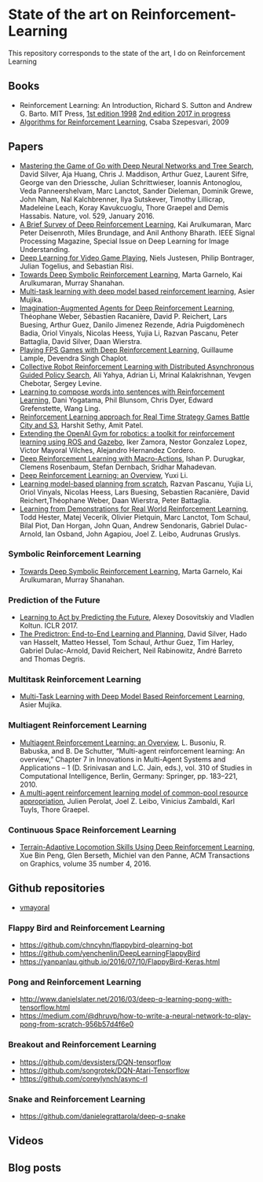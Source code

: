 # State of the art on Reinforcement-Learning

This repository corresponds to the state of the art, I do on Reinforcement Learning

## Books

* Reinforcement Learning: An Introduction, Richard S. Sutton and Andrew G. Barto. MIT Press, [1st edition 1998](http://incompleteideas.net/sutton/book/the-book-1st.html) [2nd edition 2017 in progress](http://incompleteideas.net/sutton/book/the-book-2nd.html)
* [Algorithms for Reinforcement Learning](http://www.ualberta.ca/%7Eszepesva/papers/RLAlgsInMDPs.pdf), Csaba Szepesvari, 2009

## Papers

* [Mastering the Game of Go with Deep Neural Networks and Tree Search](https://storage.googleapis.com/deepmind-media/alphago/AlphaGoNaturePaper.pdf), David Silver, Aja Huang, Chris J. Maddison, Arthur Guez, Laurent Sifre, George van den Driessche, Julian Schrittwieser, Ioannis Antonoglou, Veda Panneershelvam, Marc Lanctot, Sander Dieleman, Dominik Grewe, John Nham, Nal Kalchbrenner, Ilya Sutskever, Timothy Lillicrap, Madeleine Leach, Koray Kavukcuoglu, Thore Graepel and Demis Hassabis. Nature, vol. 529, January 2016.
* [A Brief Survey of Deep Reinforcement Learning](https://arxiv.org/abs/1708.05866), Kai Arulkumaran, Marc Peter Deisenroth, Miles Brundage, and Anil Anthony Bharath. IEEE Signal Processing Magazine, Special Issue on Deep Learning for Image Understanding.
* [Deep Learning for Video Game Playing](https://arxiv.org/abs/1708.07902), Niels Justesen, Philip Bontrager, Julian Togelius, and Sebastian Risi.
* [Towards Deep Symbolic Reinforcement Learning](https://arxiv.org/abs/1609.05518), Marta Garnelo, Kai Arulkumaran, Murray Shanahan.
* [Multi-task learning with deep model based reinforcement learning](https://arxiv.org/abs/1611.01457), Asier Mujika.
* [Imagination-Augmented Agents for Deep Reinforcement Learning](https://arxiv.org/abs/1707.06203), Théophane Weber, Sébastien Racanière, David P. Reichert, Lars Buesing, Arthur Guez, Danilo Jimenez Rezende, Adria Puigdomènech Badia, Oriol Vinyals, Nicolas Heess, Yujia Li, Razvan Pascanu, Peter Battaglia, David Silver, Daan Wierstra.
* [Playing FPS Games with Deep Reinforcement Learning](https://arxiv.org/abs/1609.0552), Guillaume Lample, Devendra Singh Chaplot.
* [Collective Robot Reinforcement Learning with Distributed Asynchronous Guided Policy Search](https://arxiv.org/abs/1610.00673), Ali Yahya, Adrian Li, Mrinal Kalakrishnan, Yevgen Chebotar, Sergey Levine.
* [Learning to compose words into sentences with Reinforcement Learning](https://arxiv.org/abs/1611.09100), Dani Yogatama, Phil Blunsom, Chris Dyer, Edward Grefenstette, Wang Ling.
* [Reinforcement Learning approach for Real Time Strategy Games Battle City and S3](https://arxiv.org/abs/1602.04936), Harshit Sethy, Amit Patel.
* [Extending the OpenAI Gym for robotics: a toolkit for reinforcement learning using ROS and Gazebo](https://arxiv.org/abs/1608.05742), Iker Zamora, Nestor Gonzalez Lopez, Victor Mayoral Vilches, Alejandro Hernandez Cordero.
* [Deep Reinforcement Learning with Macro-Actions](https://arxiv.org/abs/1606.04615), Ishan P. Durugkar, Clemens Rosenbaum, Stefan Dernbach, Sridhar Mahadevan.
* [Deep Reinforcement Learning: an Overview](https://arxiv.org/abs/1701.07274), Yuxi Li.
* [Learning model-based planning from scratch](https://arxiv.org/abs/1707.06170), Razvan Pascanu, Yujia Li, Oriol Vinyals, Nicolas Heess, Lars Buesing, Sebastien Racanière, David Reichert,Théophane Weber, Daan Wierstra, Peter Battaglia.
* [Learning from Demonstrations for Real World Reinforcement Learning](https://arxiv.org/abs/1704.03732), Todd Hester, Matej Vecerik, Olivier Pietquin, Marc Lanctot, Tom Schaul, Bilal Piot, Dan Horgan, John Quan, Andrew Sendonaris, Gabriel Dulac-Arnold, Ian Osband, John Agapiou, Joel Z. Leibo, Audrunas Gruslys.


### Symbolic Reinforcement Learning

* [Towards Deep Symbolic Reinforcement Learning](https://arxiv.org/abs/1609.05518), Marta Garnelo, Kai Arulkumaran, Murray Shanahan.

### Prediction of the Future

* [Learning to Act by Predicting the Future](https://openreview.net/forum?id=rJLS7qKel), Alexey Dosovitskiy and Vladlen Koltun. ICLR 2017.
* [The Predictron: End-to-End Learning and Planning](https://arxiv.org/abs/1612.08810), David Silver, Hado van Hasselt, Matteo Hessel, Tom Schaul, Arthur Guez, Tim Harley, Gabriel Dulac-Arnold, David Reichert, Neil Rabinowitz, André Barreto and Thomas Degris.

### Multitask Reinforcement Learning

* [Multi-Task Learning with Deep Model Based Reinforcement Learning](https://arxiv.org/abs/1611.01457), Asier Mujika.

### Multiagent Reinforcement Learning

* [Multiagent Reinforcement Learning: an Overview](https://pdfs.semanticscholar.org/d96d/a4ac9f78924871c3c4d0dece0b84884fe483.pdf), L. Busoniu, R. Babuska, and B. De Schutter, “Multi-agent reinforcement learning: An overview,” Chapter 7 in Innovations in Multi-Agent Systems and Applications – 1 (D. Srinivasan and L.C. Jain, eds.), vol. 310 of Studies in Computational Intelligence, Berlin, Germany: Springer, pp. 183–221, 2010. 
* [A multi-agent reinforcement learning model of common-pool resource appropriation](https://arxiv.org/abs/1707.06600), Julien Perolat, Joel Z. Leibo, Vinicius Zambaldi, Karl Tuyls, Thore Graepel.

### Continuous Space Reinforcement Learning

* [Terrain-Adaptive Locomotion Skills Using Deep Reinforcement Learning](https://www.cs.ubc.ca/~van/papers/2016-TOG-deepRL/index.html), Xue Bin Peng, Glen Berseth, Michiel van den Panne, ACM Transactions on Graphics, volume 35 number 4, 2016.

## Github repositories

* [vmayoral](https://github.com/vmayoral/basic_reinforcement_learning)

### Flappy Bird and Reinforcement Learning

* https://github.com/chncyhn/flappybird-qlearning-bot
* https://github.com/yenchenlin/DeepLearningFlappyBird
* https://yanpanlau.github.io/2016/07/10/FlappyBird-Keras.html

### Pong and Reinforcement Learning

* http://www.danielslater.net/2016/03/deep-q-learning-pong-with-tensorflow.html
* https://medium.com/@dhruvp/how-to-write-a-neural-network-to-play-pong-from-scratch-956b57d4f6e0

### Breakout and Reinforcement Learning

* https://github.com/devsisters/DQN-tensorflow
* https://github.com/songrotek/DQN-Atari-Tensorflow
* https://github.com/coreylynch/async-rl

### Snake and Reinforcement Learning

* https://github.com/danielegrattarola/deep-q-snake


## Videos

## Blog posts



